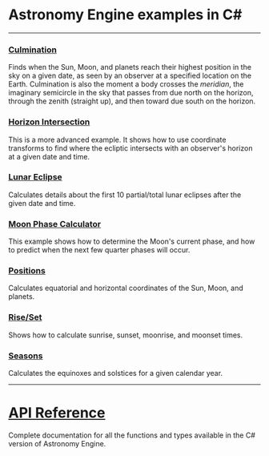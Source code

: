 # Astronomy Engine examples in C#

---

### [Culmination](culminate/culminate.cs)
Finds when the Sun, Moon, and planets reach their highest position in the sky on a given date,
as seen by an observer at a specified location on the Earth.
Culmination is also the moment a body crosses the *meridian*, the imaginary semicircle
in the sky that passes from due north on the horizon, through the zenith (straight up),
and then toward due south on the horizon.

### [Horizon Intersection](horizon/horizon.cs)
This is a more advanced example. It shows how to use coordinate
transforms to find where the ecliptic intersects with an observer's
horizon at a given date and time.

### [Lunar Eclipse](lunar_eclipse/lunar_eclipse.js)
Calculates details about the first 10 partial/total lunar eclipses
after the given date and time.

### [Moon Phase Calculator](moonphase/moonphase.cs)
This example shows how to determine the Moon's current phase,
and how to predict when the next few quarter phases will occur.

### [Positions](positions/positions.cs)
Calculates equatorial and horizontal coordinates of the Sun, Moon, and planets.

### [Rise/Set](riseset/riseset.cs)
Shows how to calculate sunrise, sunset, moonrise, and moonset times.

### [Seasons](seasons/seasons.cs)
Calculates the equinoxes and solstices for a given calendar year.

---

# [API Reference](../../source/csharp/)
Complete documentation for all the functions and types available
in the C# version of Astronomy Engine.
